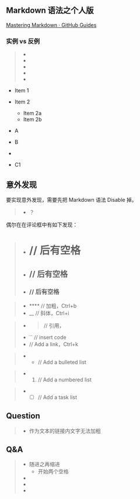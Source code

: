 
## Markdown 语法之个人版

[Mastering Markdown · GitHub Guides](https://guides.github.com/features/mastering-markdown/)



### 实例 vs 反例
> * 
> * 
> * 
> * 
> * 

* Item 1
* Item 2
  * Item 2a
  * Item 2b

* A
* B
* 
 * C1

## 意外发现
要实现意外发现，需要先把 Markdown 语法 Disable 掉。
> * ？

偶尔在在评论框中有如下发现：
> * # // 后有空格
> * ## // 后有空格
> * ### // 后有空格

> * **** // 加粗，Ctrl+b
> * __ // 斜体，Ctrl+i

> * > // 引用，
> * `` // insert code
> * [](url) // Add a link，Ctrl+k

> * - // Add a bulleted list

> * 1. // Add a numbered list

> * - [ ] // Add a task list



## Question
> * 作为文本的链接内文字无法加粗

## Q&A 
> * 随进之再缩进
>   * 开始两个空格
> * 
> * 
> * 

